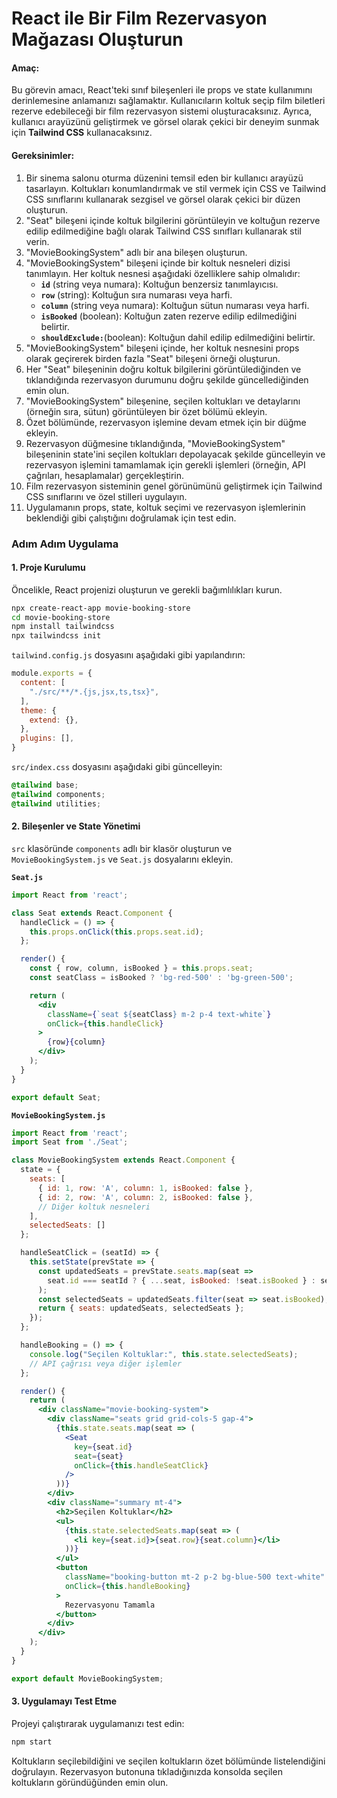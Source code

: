 # React ile Bir Film Rezervasyon Mağazası Oluşturun


#### **Amaç:**

Bu görevin amacı, React'teki sınıf bileşenleri ile props ve state kullanımını derinlemesine anlamanızı sağlamaktır. Kullanıcıların koltuk seçip film biletleri rezerve edebileceği bir film rezervasyon sistemi oluşturacaksınız. Ayrıca, kullanıcı arayüzünü geliştirmek ve görsel olarak çekici bir deneyim sunmak için **Tailwind CSS** kullanacaksınız.

#### **Gereksinimler:**

1. Bir sinema salonu oturma düzenini temsil eden bir kullanıcı arayüzü tasarlayın. Koltukları konumlandırmak ve stil vermek için CSS ve Tailwind CSS sınıflarını kullanarak sezgisel ve görsel olarak çekici bir düzen oluşturun.
2. "Seat" bileşeni içinde koltuk bilgilerini görüntüleyin ve koltuğun rezerve edilip edilmediğine bağlı olarak Tailwind CSS sınıfları kullanarak stil verin.
3. "MovieBookingSystem" adlı bir ana bileşen oluşturun.
4. "MovieBookingSystem" bileşeni içinde bir koltuk nesneleri dizisi tanımlayın. Her koltuk nesnesi aşağıdaki özelliklere sahip olmalıdır:
    - **`id`** (string veya numara): Koltuğun benzersiz tanımlayıcısı.
    - **`row`** (string): Koltuğun sıra numarası veya harfi.
    - **`column`** (string veya numara): Koltuğun sütun numarası veya harfi.
    - **`isBooked`** (boolean): Koltuğun zaten rezerve edilip edilmediğini belirtir.
    - **`shouldExclude:`**(boolean): Koltuğun dahil edilip edilmediğini belirtir.
5. "MovieBookingSystem" bileşeni içinde, her koltuk nesnesini props olarak geçirerek birden fazla "Seat" bileşeni örneği oluşturun.
6. Her "Seat" bileşeninin doğru koltuk bilgilerini görüntülediğinden ve tıklandığında rezervasyon durumunu doğru şekilde güncellediğinden emin olun.
7. "MovieBookingSystem" bileşenine, seçilen koltukları ve detaylarını (örneğin sıra, sütun) görüntüleyen bir özet bölümü ekleyin.
8. Özet bölümünde, rezervasyon işlemine devam etmek için bir düğme ekleyin.
9. Rezervasyon düğmesine tıklandığında, "MovieBookingSystem" bileşeninin state'ini seçilen koltukları depolayacak şekilde güncelleyin ve rezervasyon işlemini tamamlamak için gerekli işlemleri (örneğin, API çağrıları, hesaplamalar) gerçekleştirin.
10. Film rezervasyon sisteminin genel görünümünü geliştirmek için Tailwind CSS sınıflarını ve özel stilleri uygulayın.
11. Uygulamanın props, state, koltuk seçimi ve rezervasyon işlemlerinin beklendiği gibi çalıştığını doğrulamak için test edin.

### Adım Adım Uygulama

#### 1. Proje Kurulumu

Öncelikle, React projenizi oluşturun ve gerekli bağımlılıkları kurun.

```bash
npx create-react-app movie-booking-store
cd movie-booking-store
npm install tailwindcss
npx tailwindcss init
```

`tailwind.config.js` dosyasını aşağıdaki gibi yapılandırın:

```javascript
module.exports = {
  content: [
    "./src/**/*.{js,jsx,ts,tsx}",
  ],
  theme: {
    extend: {},
  },
  plugins: [],
}
```

`src/index.css` dosyasını aşağıdaki gibi güncelleyin:

```css
@tailwind base;
@tailwind components;
@tailwind utilities;
```

#### 2. Bileşenler ve State Yönetimi

`src` klasöründe `components` adlı bir klasör oluşturun ve `MovieBookingSystem.js` ve `Seat.js` dosyalarını ekleyin.

**`Seat.js`**

```jsx
import React from 'react';

class Seat extends React.Component {
  handleClick = () => {
    this.props.onClick(this.props.seat.id);
  };

  render() {
    const { row, column, isBooked } = this.props.seat;
    const seatClass = isBooked ? 'bg-red-500' : 'bg-green-500';

    return (
      <div
        className={`seat ${seatClass} m-2 p-4 text-white`}
        onClick={this.handleClick}
      >
        {row}{column}
      </div>
    );
  }
}

export default Seat;
```

**`MovieBookingSystem.js`**

```jsx
import React from 'react';
import Seat from './Seat';

class MovieBookingSystem extends React.Component {
  state = {
    seats: [
      { id: 1, row: 'A', column: 1, isBooked: false },
      { id: 2, row: 'A', column: 2, isBooked: false },
      // Diğer koltuk nesneleri
    ],
    selectedSeats: []
  };

  handleSeatClick = (seatId) => {
    this.setState(prevState => {
      const updatedSeats = prevState.seats.map(seat =>
        seat.id === seatId ? { ...seat, isBooked: !seat.isBooked } : seat
      );
      const selectedSeats = updatedSeats.filter(seat => seat.isBooked);
      return { seats: updatedSeats, selectedSeats };
    });
  };

  handleBooking = () => {
    console.log("Seçilen Koltuklar:", this.state.selectedSeats);
    // API çağrısı veya diğer işlemler
  };

  render() {
    return (
      <div className="movie-booking-system">
        <div className="seats grid grid-cols-5 gap-4">
          {this.state.seats.map(seat => (
            <Seat
              key={seat.id}
              seat={seat}
              onClick={this.handleSeatClick}
            />
          ))}
        </div>
        <div className="summary mt-4">
          <h2>Seçilen Koltuklar</h2>
          <ul>
            {this.state.selectedSeats.map(seat => (
              <li key={seat.id}>{seat.row}{seat.column}</li>
            ))}
          </ul>
          <button
            className="booking-button mt-2 p-2 bg-blue-500 text-white"
            onClick={this.handleBooking}
          >
            Rezervasyonu Tamamla
          </button>
        </div>
      </div>
    );
  }
}

export default MovieBookingSystem;
```

#### 3. Uygulamayı Test Etme

Projeyi çalıştırarak uygulamanızı test edin:

```bash
npm start
```

Koltukların seçilebildiğini ve seçilen koltukların özet bölümünde listelendiğini doğrulayın. Rezervasyon butonuna tıkladığınızda konsolda seçilen koltukların göründüğünden emin olun.

